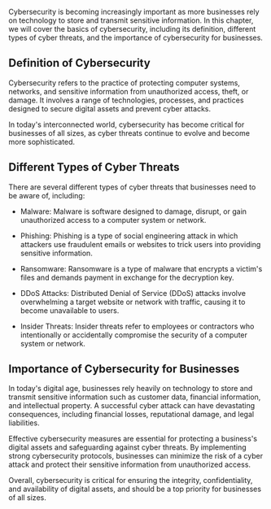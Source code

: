 
Cybersecurity is becoming increasingly important as more businesses rely on technology to store and transmit sensitive information. In this chapter, we will cover the basics of cybersecurity, including its definition, different types of cyber threats, and the importance of cybersecurity for businesses.

Definition of Cybersecurity
---------------------------

Cybersecurity refers to the practice of protecting computer systems, networks, and sensitive information from unauthorized access, theft, or damage. It involves a range of technologies, processes, and practices designed to secure digital assets and prevent cyber attacks.

In today's interconnected world, cybersecurity has become critical for businesses of all sizes, as cyber threats continue to evolve and become more sophisticated.

Different Types of Cyber Threats
--------------------------------

There are several different types of cyber threats that businesses need to be aware of, including:

* Malware: Malware is software designed to damage, disrupt, or gain unauthorized access to a computer system or network.

* Phishing: Phishing is a type of social engineering attack in which attackers use fraudulent emails or websites to trick users into providing sensitive information.

* Ransomware: Ransomware is a type of malware that encrypts a victim's files and demands payment in exchange for the decryption key.

* DDoS Attacks: Distributed Denial of Service (DDoS) attacks involve overwhelming a target website or network with traffic, causing it to become unavailable to users.

* Insider Threats: Insider threats refer to employees or contractors who intentionally or accidentally compromise the security of a computer system or network.

Importance of Cybersecurity for Businesses
------------------------------------------

In today's digital age, businesses rely heavily on technology to store and transmit sensitive information such as customer data, financial information, and intellectual property. A successful cyber attack can have devastating consequences, including financial losses, reputational damage, and legal liabilities.

Effective cybersecurity measures are essential for protecting a business's digital assets and safeguarding against cyber threats. By implementing strong cybersecurity protocols, businesses can minimize the risk of a cyber attack and protect their sensitive information from unauthorized access.

Overall, cybersecurity is critical for ensuring the integrity, confidentiality, and availability of digital assets, and should be a top priority for businesses of all sizes.
